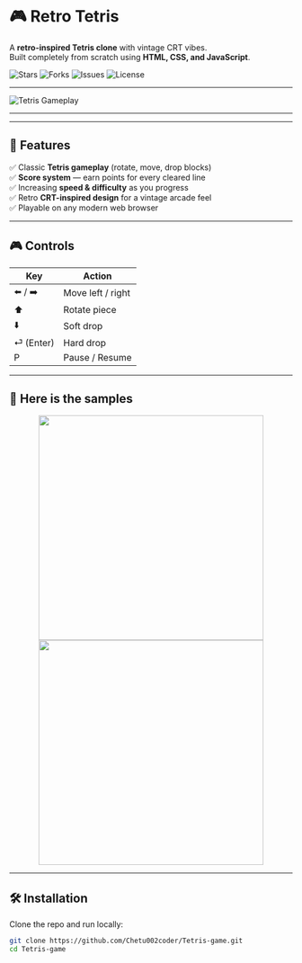 # 🎮 Retro Tetris

A **retro-inspired Tetris clone** with vintage CRT vibes.  
Built completely from scratch using **HTML, CSS, and JavaScript**.  

![Stars](https://img.shields.io/github/stars/Chetu002coder/Tetris-game?style=social)
![Forks](https://img.shields.io/github/forks/Chetu002coder/Tetris-game?style=social)
![Issues](https://img.shields.io/github/issues/Chetu002coder/Tetris-game)
![License](https://img.shields.io/github/license/Chetu002coder/Tetris-game)

---

<!-- 🎥 Gameplay GIF -->
![Tetris Gameplay](https://media.newyorker.com/photos/605e365ba5291a129cb459c2/16:9/w_1600,h_900,c_limit/Sweet-ClassicTetris-smaller.gif)

---


---

## 🎯 Features
✅ Classic **Tetris gameplay** (rotate, move, drop blocks)  
✅ **Score system** — earn points for every cleared line  
✅ Increasing **speed & difficulty** as you progress  
✅ Retro **CRT-inspired design** for a vintage arcade feel  
✅ Playable on any modern web browser  

---

## 🎮 Controls
| Key            | Action              |
|----------------|---------------------|
| ⬅️ / ➡️       | Move left / right   |
| ⬆️             | Rotate piece        |
| ⬇️             | Soft drop           |
| ⏎ (Enter)      | Hard drop           |
| P              | Pause / Resume      |

---

## 📸 Here is the samples
<p align="center">
  <img src="images/game-preview1.png" width="400" />
  <img src="images/game-preview2.png" width="400" />
</p>

---

## 🛠️ Installation
Clone the repo and run locally:

```bash
git clone https://github.com/Chetu002coder/Tetris-game.git
cd Tetris-game
